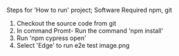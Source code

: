 Steps for 'How to run' project;
    Software Required
    npm, git

 1. Checkout the source code from git
 2. In command Promt- Run the command 'npm install'
 3. Run 'npm cypress open'
 4. Select 'Edge' to run e2e test
 image.png

